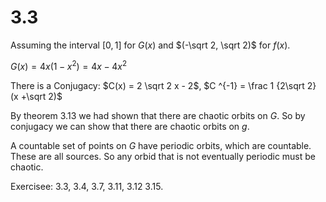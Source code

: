 # 3.3

Assuming the interval $[0, 1]$ for $G(x)$
and $(-\sqrt 2, \sqrt 2)$ for $f(x)$.

$G(x) = 4x(1 - x^2) = 4x - 4x^2$

There is a Conjugacy: $C(x) = 2 \sqrt 2 x - 2$, $C ^{-1} = \frac 1 {2\sqrt 2} (x
+\sqrt 2)$

By theorem 3.13 we had shown that there are chaotic orbits on $G$. So by
conjugacy we can show that there are chaotic orbits on $g$.

A countable set of points on $G$ have periodic orbits, which are countable.
These are all sources. So any orbid that is not eventually periodic must be
chaotic.

Exercisee: 3.3, 3.4, 3.7, 3.11, 3.12 3.15.

